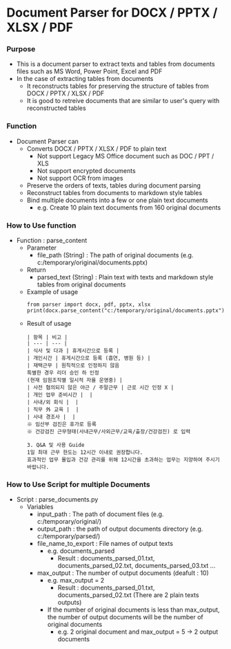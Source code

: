 # Document Parser for DOCX / PPTX / XLSX / PDF

### Purpose
* This is a document parser to extract texts and tables from documents files such as MS Word, Power Point, Excel and PDF
* In the case of extracting tables from documents
  * It reconstructs tables for preserving the structure of tables from DOCX / PPTX / XLSX / PDF
  * It is good to retreive documents that are similar to user's query with reconstructed tables

### Function
* Document Parser can
  * Converts DOCX / PPTX / XLSX / PDF to plain text
    * Not support Legacy MS Office document such as DOC / PPT / XLS
    * Not support encrypted documents
    * Not support OCR from images
  * Preserve the orders of texts, tables during document parsing
  * Reconstruct tables from documents to markdown style tables
  * Bind multiple documents into a few or one plain text documents
    * e.g. Create 10 plain text documents from 160 original documents

### How to Use function
* Function : parse_content
  * Parameter
    * file_path (String) : The path of original documents (e.g. c:/temporary/original/documents.pptx)
  * Return
    * parsed_text (String) : Plain text with texts and markdown style tables from original documents
  * Example of usage
    ```
    from parser import docx, pdf, pptx, xlsx
    print(docx.parse_content("c:/temporary/original/documents.pptx"))
    ```
  * Result of usage
    ```
    | 항목 | 비고 |
    | --- | --- |
    | 식사 및 다과 | 휴게시간으로 등록 |
    | 개인시간 | 휴게시간으로 등록 (흡연, 병원 등) |
    | 재택근무 | 원칙적으로 인정하지 않음
    특별한 경우 리더 승인 하 인정
    (현재 임원조직별 일시적 자율 운영중) |
    | 사전 협의되지 않은 야근 / 주말근무 | 근로 시간 인정 X |
    | 개인 업무 준비시간 |  |
    | 사내/외 회식 |  |
    | 직무 外 교육 |  |
    | 사내 경조사 |  |
    ※ 임산부 검진은 휴가로 등록
    ※ 건강검진 근무형태(사내근무/사외근무/교육/출장/건강검진) 로 입력

    3. Q&A 및 사용 Guide
    1일 최대 근무 한도는 12시간 이내로 권장합니다. 
    효과적인 업무 몰입과 건강 관리를 위해 12시간을 초과하는 업무는 지양하여 주시기 바랍니다.
    ```

### How to Use Script for multiple Documents
* Script : parse_documents.py
  * Variables
    * input_path : The path of document files (e.g. c:/temporary/original/)
    * output_path : the path of output documents directory (e.g. c:/temporary/parsed/)
    * file_name_to_export : File names of output texts
      * e.g. documents_parsed
        * Result : documents_parsed_01.txt, documents_parsed_02.txt, documents_parsed_03.txt ...
    * max_output : The number of output documents (deafult : 10)
      * e.g. max_output = 2
        * Result : documents_parsed_01.txt, documents_parsed_02.txt (There are 2 plain texts outputs)
      * If the number of original documents is less than max_output, the number of output documents will be the number of original documents
        * e.g. 2 original document and max_output = 5 → 2 output documents
